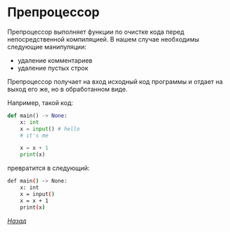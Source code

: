 # Препроцессор

Препроцессор выполняет функции по очистке кода перед непосредственной компиляцией. В нашем случае необходимы следующие манипуляции:

* удаление комментариев
* удаление пустых строк

Препроцессор получает на вход исходный код программы и отдает на выход его же, но в обработанном виде.

Например, такой код:

```py
def main() -> None:
    x: int
    x = input() # hello
    # it's me

    x = x + 1
    print(x)
```

превратится в следующий:

```sh
def main() -> None:
    x: int
    x = input()
    x = x + 1
    print(x)
```

[_Назад_](../README.md)
